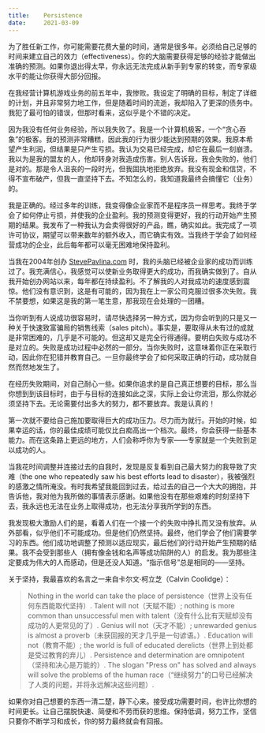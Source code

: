 ```yaml
---
title:    Persistence
date:     2021-03-09
---
```


为了胜任新工作，你可能需要花费大量的时间，通常是很多年。必须给自己足够的时间来建立自己的效力（effectiveness）。你的大脑需要获得足够的经验才能做出准确的预测。如果你退出得太早，你永远无法完成从新手到专家的转变，而专家级水平的能让你获得大部分回报。

在我经营计算机游戏业务的前五年中，我惨败。我设定了明确的目标，制定了详细的计划，并且非常努力地工作，但是随着时间的流逝，我却陷入了更深的债务中。我犯了最可怕的错误，但那时看来，这似乎是个不错的决定。

因为我没有任何业务经验，所以我失败了。我是一个计算机极客，一个“贪心吞象”的极客。我的预测非常糟糕，因此我的行为很少能达到预期的效果。我原本希望产生利润，但结果是只产生亏损。我认为交易已经完成，却它在最后一刻崩溃。我以为是我的盟友的人，他却转身对我造成伤害。别人告诉我，我会失败的，他们是对的。那是令人沮丧的一段时光，但我固执地拒绝放弃。我没有现金和信贷，不得不宣布破产，但我一直坚持下去。不知怎么的，我知道我最终会搞懂它（业务）的。

我是正确的。经过多年的训练，我变得像企业家而不是程序员一样思考。我终于学会了如何停止亏损，并使我的企业盈利。我的预测变得更好，我的行动开始产生预期的结果。我发布了一种我认为会卖得很好的产品，瞧，确实如此。我完成了一项许可协议，期望可以带来数年的额外收入，而它确实有效。当我终于学会了如何经营成功的企业，此后每年都可以毫无困难地保持盈利。

当我在2004年创办 [StevePavlina.com](https://stevepavlina.com/) 时，我的头脑已经被企业家的成功而训练过了。我充满信心，我感觉可以使新业务取得更大的成功，而我确实做到了。自从我开始创办网站以来，每年都在持续盈利。不了解我的人对我成功的速度感到震惊。他们没有意识到，这是有可能的，因为我在上一家公司克服过很多次失败。我不禁要想，如果这是我的第一笔生意，那我现在会处理的一团糟。

当你听到有人说成功很容易时，请尽快选择另一种方式，因为你会听到的只是又一种关于快速致富骗局的销售线索（sales pitch）。事实是，要取得从未有过的成就是非常困难的，几乎是不可能的。但这却又是完全行得通得。要明白失败与成功不是对立的。失败是成功过程中必然的一部分。当你失败时，这意味着你正在采取行动，因此你在犯错并教育自己。一旦你最终学会了如何采取正确的行动，成功就自然而然地发生了。

在经历失败期间，对自己耐心一些。如果你追求的是自己真正想要的目标，那么当你想到到该目标时，由于与目标的连接如此之深，实际上会让你流泪，那么你就必须坚持下去。无论需要付出多大的努力，都不要放弃。我是认真的！

第一次就不要给自己施加要取得巨大的成功压力。尽力而为就行。开始的时候，如果幸运的话，你的最佳成绩可能仅比白痴高出一个档次。最终，你会获得一些基本能力。而在这条路上更远的地方，人们会称呼你为专家——专家就是一个失败到足以成功的人。

当我花时间调整并连接过去的自我时，发现是反复看到自己最大努力的我导致了灾难（the one who repeatedly saw his best efforts lead to disaster），我被强烈的感激之情所淹没。有时我希望我能回到过去，给过去的自己一个大大的拥抱，并告诉他，我对他为我所做的事情表示感谢。如果他没有在那些艰难的时刻坚持下去，我永远也无法在业务上取得成功，也无法分享我所学到的东西。

我发现极大激励人们的是，看着人们在一个接一个的失败中挣扎而又没有放弃。从外部看，似乎他们不可能成功。但是他们仍然坚持。最终，他们学会了他们需要学习的东西。他们成功地调整了预测以适应现实，最后他们的行动开始产生预期的结果。我不会受到那些人（拥有像金钱和名声等成功陷阱的人）的启发。我为那些注定要成为伟大的人而感动，但是还没人知道。“指示信号”总是相同的——坚持。

关于坚持，我最喜欢的名言之一来自卡尔文·柯立芝（Calvin Coolidge）：

> Nothing in the world can take the place of persistence（世界上没有任何东西能取代坚持）. Talent will not（天赋不能）; nothing is more common than unsuccessful men with talent（没有什么比有天赋却没有成功的人更常见的了）. Genius will not（天才不能）; unrewarded genius is almost a proverb（未获回报的天才几乎是一句谚语。）. Education will not（教育不能）; the world is full of educated derelicts（世界上到处都是受过教育的弃儿）. Persistence and determination are omnipotent（坚持和决心是万能的）. The slogan "Press on" has solved and always will solve the problems of the human race（“继续努力”的口号已经解决了人类的问题，并将永远解决这些问题）.

如果你对自己想要的东西一清二楚，静下心来。接受成功需要时间，也许比你想的时间更长。让自己摆脱快速、简便和不劳而获的思维。保持低调，努力工作，坚信只要你不断学习和成长，你的努力最终就会有回报。